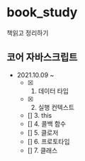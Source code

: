 # book_study
책읽고 정리하기

## 코어 자바스크립트
- 2021.10.09 ~
  - [x] 1. 데이터 타입
  - [x] 2. 실행 컨텍스트
  - [] 3. this
  - [] 4. 콜백 함수
  - [] 5. 클로저
  - [] 6. 프로토타입
  - [] 7. 클래스
  